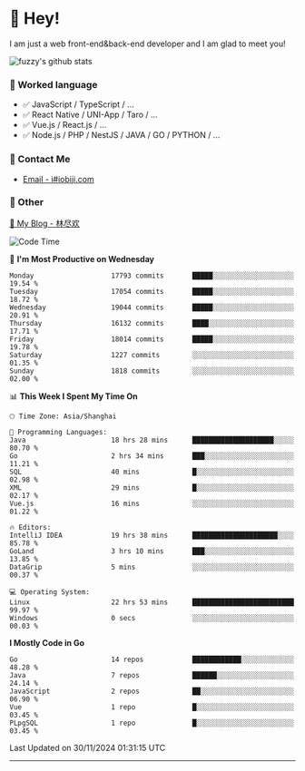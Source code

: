 # 👋 Hey!

I am just a web front-end&back-end developer and I am glad to meet you!

![fuzzy's github stats](https://github-readme-stats.vercel.app/api?username=JaydenForYou&&show_icons=true&&title_color=1abc9c&&icon_color=1abc9c)


### 📝 Worked language

- ✅ JavaScript / TypeScript / ...
- ✅ React Native / UNI-App / Taro / ...
- ✅ Vue.js / React.js / ...
- ✅ Node.js / PHP / NestJS / JAVA / GO / PYTHON / ...

### 📮 Contact Me

- [Email - i#iobiji.com](mailto:i@iobiji.com)


### 🤪 Other

[📌 My Blog - 林尽欢](https://iobiji.com)

<!--START_SECTION:waka-->
![Code Time](http://img.shields.io/badge/Code%20Time-1%2C288%20hrs%2059%20mins-blue)

📅 **I'm Most Productive on Wednesday** 

```text
Monday                   17793 commits       █████░░░░░░░░░░░░░░░░░░░░   19.54 % 
Tuesday                  17054 commits       █████░░░░░░░░░░░░░░░░░░░░   18.72 % 
Wednesday                19044 commits       █████░░░░░░░░░░░░░░░░░░░░   20.91 % 
Thursday                 16132 commits       ████░░░░░░░░░░░░░░░░░░░░░   17.71 % 
Friday                   18014 commits       █████░░░░░░░░░░░░░░░░░░░░   19.78 % 
Saturday                 1227 commits        ░░░░░░░░░░░░░░░░░░░░░░░░░   01.35 % 
Sunday                   1818 commits        ░░░░░░░░░░░░░░░░░░░░░░░░░   02.00 % 
```


📊 **This Week I Spent My Time On** 

```text
🕑︎ Time Zone: Asia/Shanghai

💬 Programming Languages: 
Java                     18 hrs 28 mins      ████████████████████░░░░░   80.70 % 
Go                       2 hrs 34 mins       ███░░░░░░░░░░░░░░░░░░░░░░   11.21 % 
SQL                      40 mins             █░░░░░░░░░░░░░░░░░░░░░░░░   02.98 % 
XML                      29 mins             █░░░░░░░░░░░░░░░░░░░░░░░░   02.17 % 
Vue.js                   16 mins             ░░░░░░░░░░░░░░░░░░░░░░░░░   01.22 % 

🔥 Editors: 
IntelliJ IDEA            19 hrs 38 mins      █████████████████████░░░░   85.78 % 
GoLand                   3 hrs 10 mins       ███░░░░░░░░░░░░░░░░░░░░░░   13.85 % 
DataGrip                 5 mins              ░░░░░░░░░░░░░░░░░░░░░░░░░   00.37 % 

💻 Operating System: 
Linux                    22 hrs 53 mins      █████████████████████████   99.97 % 
Windows                  0 secs              ░░░░░░░░░░░░░░░░░░░░░░░░░   00.03 % 
```

**I Mostly Code in Go** 

```text
Go                       14 repos            ████████████░░░░░░░░░░░░░   48.28 % 
Java                     7 repos             ██████░░░░░░░░░░░░░░░░░░░   24.14 % 
JavaScript               2 repos             ██░░░░░░░░░░░░░░░░░░░░░░░   06.90 % 
Vue                      1 repo              █░░░░░░░░░░░░░░░░░░░░░░░░   03.45 % 
PLpgSQL                  1 repo              █░░░░░░░░░░░░░░░░░░░░░░░░   03.45 % 
```




 Last Updated on 30/11/2024 01:31:15 UTC
<!--END_SECTION:waka-->
---
